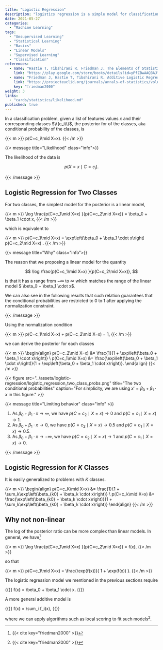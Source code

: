 ```yaml
---
title: "Logistic Regression"
description: "logistics regression is a simple model for classification"
date: 2021-05-27
categories:
  - "Machine Learning"
tags:
  - "Unsupervised Learning"
  - "Statistical Learning"
  - "Basics"
  - "Linear Models"
  - "Supervised Learning"
  - "Classification"
references:
  - name: "Hastie T, Tibshirani R, Friedman J. The Elements of Statistical Learning: Data Mining, Inference, and Prediction. Springer Science & Business Media; 2013. pp. 567–567. Available: https://play.google.com/store/books/details?id=yPfZBwAAQBAJ"
    link: "https://play.google.com/store/books/details?id=yPfZBwAAQBAJ"
  - name: "Friedman J, Hastie T, Tibshirani R. Additive Logistic Regression. The Annals of Statistics. 2000. pp. 337–374. doi:10.1214/aos/1016218223"
    link: "https://projecteuclid.org/journals/annals-of-statistics/volume-28/issue-2/Additive-logistic-regression--a-statistical-view-of-boosting-With/10.1214/aos/1016218223.full"
    key: "friedman2000"
weight: 3
links:
  - "cards/statistics/likelihood.md"
published: true
---
```



In a classification problem, given a list of features values $x$ and their corresponding classes $\\{c_i\\}$, the posterior for of the classes, aka conditional probability of the classes, is

{{< m >}}
p(C=c_i\mid X=x).
{{< /m >}}

{{< message title="Likelihood" class="info">}}

The likelihood of the data is

$$
p(X=x\mid C=c_i).
$$

{{< /message >}}

## Logistic Regression for Two Classes

For two classes, the simplest model for the posterior is a linear model,

{{< m >}}
\log \frac{p(C=c_1\mid X=x) }{p(C=c_2\mid X=x)} = \beta_0 + \beta_1 \cdot x,
{{< /m >}}

which is equivalent to

{{< m >}}
p(C=c_1\mid X=x)  = \exp\left(\beta_0 + \beta_1 \cdot x\right) p(C=c_2\mid X=x) .
{{< /m >}}

{{< message title="Why" class="info">}}

The reason that we proposing a linear model for the quantity

$$
\log \frac{p(C=c_1\mid X=x) }{p(C=c_2\mid X=x)},
$$

is that it has a range from $-\infty$ to $\infty$ which matches the range of the linear model $ \beta_0 + \beta_1 \cdot x$.

We can also see in the following results that such relation guarantees that the conditional probabilities are restricted to 0 to 1 after applying the normalization constraint.

{{< /message >}}

Using the normalization condition

{{< m >}}
p(C=c_1\mid X=x) +  p(C=c_2\mid X=x)  = 1,
{{< /m >}}

we can derive the posterior for each classes

{{< m >}}
\begin{align}
p(C=c_2\mid X=x) &= \frac{1}{1 +  \exp\left(\beta_0 + \beta_1 \cdot x\right)} \\
p(C=c_1\mid X=x) &= \frac{\exp\left(\beta_0 + \beta_1 \cdot x\right)}{1 +  \exp\left(\beta_0 + \beta_1 \cdot x\right)}.
\end{align}
{{< /m >}}

{{< figure src="../assets/logistic-regression/logistic_regression_two_class_probs.png" title="The two conditional probabilities" caption="For simplicity, we are using $x'=\beta_0 + \beta_1 \cdot x$ in this figure." >}}

{{< message title="Limiting behavior" class="info" >}}

1. As $\beta_0 + \beta_1 \cdot x \to \infty$, we have $p(C=c_2\mid X=x) \to 0$ and $p(C=c_1\mid X=x)\to 1$.
2. As $\beta_0 + \beta_1 \cdot x \to 0$, we have $p(C=c_2\mid X=x) \to 0.5$ and $p(C=c_1\mid X=x)\to 0.5$.
3. As $\beta_0 + \beta_1 \cdot x \to -\infty$, we have $p(C=c_2\mid X=x) \to 1$ and $p(C=c_1\mid X=x)\to 0$.

{{< /message >}}


## Logistic Regression for $K$ Classes

It is easily generalized to problems with $K$ classes.

{{< m >}}
\begin{align}
p(C=c_K\mid X=x) &= \frac{1}{1 +  \sum_k\exp\left(\beta_{k0} + \beta_k \cdot x\right)} \\
p(C=c_k\mid X=x) &= \frac{\exp\left(\beta_{k0} + \beta_k \cdot x\right)}{1 +  \sum_k\exp\left(\beta_{k0} + \beta_k \cdot x\right)}
\end{align}
{{< /m >}}


## Why not non-linear

The log of the posterior ratio can be more complex than linear models. In general, we have[^friedman2000]

{{< m >}}
\log \frac{p(C=c_1\mid X=x) }{p(C=c_2\mid X=x)} = f(x),
{{< /m >}}

so that

{{< m >}}
p(C=c_1\mid X=x) = \frac{\exp(f(x))}{ 1 + \exp(f(x)) }.
{{< /m >}}

The logistic regression model we mentioned in the previous sections require

{{<m>}}
f(x) = \beta_0 + \beta_1 \cdot x.
{{</m>}}

A more general additive model is

{{<m>}}
f(x) = \sum_i f_i(x),
{{</m>}}

where we can apply algorithms such as local scoring to fit such models[^friedman2000].


[^friedman2000]: {{< cite key="friedman2000" >}}